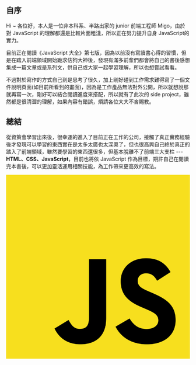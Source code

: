 ## 自序

Hi ~ 各位好，本人是一位非本科系、半路出家的 junior 前端工程師 Migo，由於對 JavaScript 的理解都還是比較片面粗淺，所以正在努力提升自身 JavaScript的實力。

目前正在閱讀《JavaScript 大全》第七版，因為以前沒有寫讀書心得的習慣，但是在踏入前端領域開始跪求估狗大神後，發現有滿多前輩們都會將自己的書後感想集成一篇文章或是系列文，供自己或大家一起學習理解，所以也想嘗試看看。

不過對於寫作的方式自己到是思考了很久，加上剛好碰到工作需求難得寫了一個文件說明頁面(如目前所看到的畫面)，因為是工作產品無法對外公開，所以就想說那就再寫一次，剛好可以結合閱讀進度來搭配，所以就有了此次的 side project，雖然都是很清澀的理解，如果內容有錯誤，煩請各位大大不吝賜教。


## 總結

從資策會學習出來後，很幸運的進入了目前正在工作的公司，接觸了真正實務經驗後才發現可以學習的東西實在是太多太廣也太深奧了，但也很高興自己終於真正的踏入了前端領域，雖然要學習的東西還很多，但基本脫離不了前端三大支柱 --- **HTML、CSS、JavaScript**，目前也將依 JavaScript 作為目標，期許自己在閱讀完本書後，可以更加靈活運用相關技能，為工作帶來更高效的寫法。

<!-- ![JavaSctipt](/assets/md/img/js.png "JS Logo") -->
<img src="/assets/md/img/jsLogo.png" alt="JS Logo" class="imgCenter smallImg">

<br>

